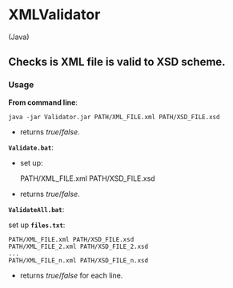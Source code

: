 # XMLValidator
(Java)

## Checks is XML file is valid to XSD scheme.

### Usage

**From command line**: 

    java -jar Validator.jar PATH/XML_FILE.xml PATH/XSD_FILE.xsd

+ returns *true*/*false*.

**`Validate.bat`**: 

+ set up:

    PATH/XML_FILE.xml PATH/XSD_FILE.xsd
    
+ returns *true*/*false*.

**`ValidateAll.bat`**:

set up **`files.txt`**:

    PATH/XML_FILE.xml PATH/XSD_FILE.xsd
    PATH/XML_FILE_2.xml PATH/XSD_FILE_2.xsd
    ...
    PATH/XML_FILE_n.xml PATH/XSD_FILE_n.xsd
    
+ returns *true*/*false* for each line.
